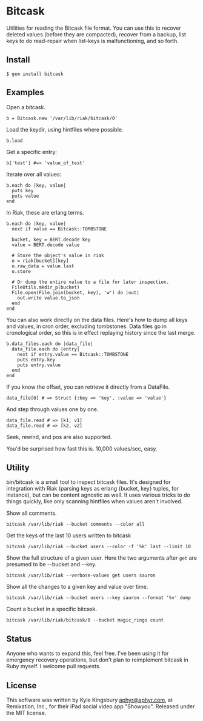 Bitcask
=======

Utilities for reading the Bitcask file format. You can use this to recover
deleted values (before they are compacted), recover from a backup, list keys
to do read-repair when list-keys is malfunctioning, and so forth.

Install
-------

    $ gem install bitcask

Examples
--------

Open a bitcask.

    b = Bitcask.new '/var/lib/riak/bitcask/0'

Load the keydir, using hintfiles where possible.

    b.load

Get a specific entry:

    b['test'] #=> 'value_of_test'

Iterate over all values:

    b.each do |key, value|
      puts key
      puts value
    end

In Riak, these are erlang terms.

    b.each do |key, value|
      next if value == Bitcask::TOMBSTONE

      bucket, key = BERT.decode key
      value = BERT.decode value

      # Store the object's value in riak
      o = riak[bucket][key]
      o.raw_data = value.last
      o.store

      # Or dump the entire value to a file for later inspection.
      FileUtils.mkdir_p(bucket)
      File.open(File.join(bucket, key), 'w') do |out|
        out.write value.to_json
      end
    end

You can also work directly on the data files. Here's how to dump all keys and
values, in cron order, excluding tombstones. Data files go in cronological
order, so this is in effect replaying history since the last merge.

    b.data_files.each do |data_file|
      data_file.each do |entry|
        next if entry.value == Bitcask::TOMBSTONE
        puts entry.key
        puts entry.value
      end
    end

If you know the offset, you can retrieve it directly from a DataFile.

    data_file[0] # => Struct {:key => 'key', :value => 'value'}

And step through values one by one.

    data_file.read # => [k1, v1]
    data_file.read # => [k2, v2]

Seek, rewind, and pos are also supported.

You'd be surprised how fast this is. 10,000 values/sec, easy.

Utility
-------

bin/bitcask is a small tool to inspect bitcask files. It's designed for
integration with Riak (parsing keys as erlang {bucket, key} tuples, for
instance), but can be content agnostic as well. It uses various tricks to do
things quickly, like only scanning hintfiles when values aren't involved.

Show all comments.

    bitcask /var/lib/riak --bucket comments --color all

Get the keys of the last 10 users written to bitcask

    bitcask /var/lib/riak --bucket users --color -f '%k' last --limit 10

Show the full structure of a given user. Here the two arguments after `get`
are presumed to be --bucket and --key.

    bitcask /var/lib/riak --verbose-values get users sauron

Show all the changes to a given key and value over time.

    bitcask /var/lib/riak --bucket users --key sauron --format '%v' dump

Count a bucket in a specific bitcask.

    bitcask /var/lib/riak/bitcask/0 --bucket magic_rings count

Status
------

Anyone who wants to expand this, feel free. I've been using it for emergency
recovery operations, but don't plan to reimplement bitcask in Ruby myself. I
welcome pull requests.

License
-------

This software was written by Kyle Kingsbury <aphyr@aphyr.com>, at Remixation,
Inc., for their iPad social video app "Showyou". Released under the MIT
license.
